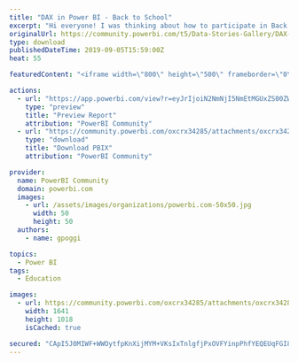 ```yaml
---
title: "DAX in Power BI - Back to School"
excerpt: "Hi everyone! I was thinking about how to participate in Back to school contest last week and I said what do I like? and how it can be useful for"
originalUrl: https://community.powerbi.com/t5/Data-Stories-Gallery/DAX-in-Power-BI-Back-to-School/m-p/785063
type: download
publishedDateTime: 2019-09-05T15:59:00Z
heat: 55

featuredContent: "<iframe width=\"800\" height=\"500\" frameborder=\"0\" src=\"https://app.powerbi.com/view?r=eyJrIjoiN2NmNjI5NmEtMGUxZS00ZWRiLTlhZDgtMjU4NmFmNzkxMjI4IiwidCI6ImNhMWQwOGIwLTk1NDMtNGJkOS04NzE4LTQyYmVjZGRjNzc4NiIsImMiOjR9\"></iframe>"

actions:
  - url: "https://app.powerbi.com/view?r=eyJrIjoiN2NmNjI5NmEtMGUxZS00ZWRiLTlhZDgtMjU4NmFmNzkxMjI4IiwidCI6ImNhMWQwOGIwLTk1NDMtNGJkOS04NzE4LTQyYmVjZGRjNzc4NiIsImMiOjR9"
    type: "preview"
    title: "Preview Report"
    attribution: "PowerBI Community"
  - url: "https://community.powerbi.com/oxcrx34285/attachments/oxcrx34285/DataStoriesGallery/2931/2/DAX_In_Power_BI.pbix"
    type: "download"
    title: "Download PBIX"
    attribution: "PowerBI Community"

provider:
  name: PowerBI Community
  domain: powerbi.com
  images:
    - url: /assets/images/organizations/powerbi.com-50x50.jpg
      width: 50
      height: 50
  authors:
    - name: gpoggi

topics:
  - Power BI
tags:
  - Education

images:
  - url: https://community.powerbi.com/oxcrx34285/attachments/oxcrx34285/DataStoriesGallery/2931/3/Thumbnail%20Dax%20In%20Power%20BI_2.png
    width: 1641
    height: 1018
    isCached: true

secured: "CApI5J0MIWF+WWOytfpKnXijMYM+VKsIxTnlgfjPxOVFYinpPhfYEQEUqFGI8o11tDkZxD+/Bb1ZCixz4QfG921cuz5uwxUmNJqA2KBQhulkrqV7eZ/GXpr1rsfLgNGAyl/Vp09s5hj287CIv7B97Wno3T6nD+e1vajNXs3jt50VdsU/3eSQAJPuLM+Lf/K5daTSl1Vo7uPCRwLVjzoxBwJD1kprxRjxaEyAZrnpQBWuSrfZq2hTypOfs4r0Fj97nMUX1TLz6735ZsjL6B6nZfPbYDj/qYHyBL/nCgaXX9LARsWdW4m71JuSNqixwyA8I6lNU6J2lrcM1qGPu8lGwroAszqO1W98dV5QQeRZtMntzuDgTV238uHUuXzs5/5FZXLcA1SvB6F98pt0mt3+9bktgL3xY8A7uUMctmN6NiE=;H3+LR2vSJp/ez+h8BdGqDw=="
---
```


